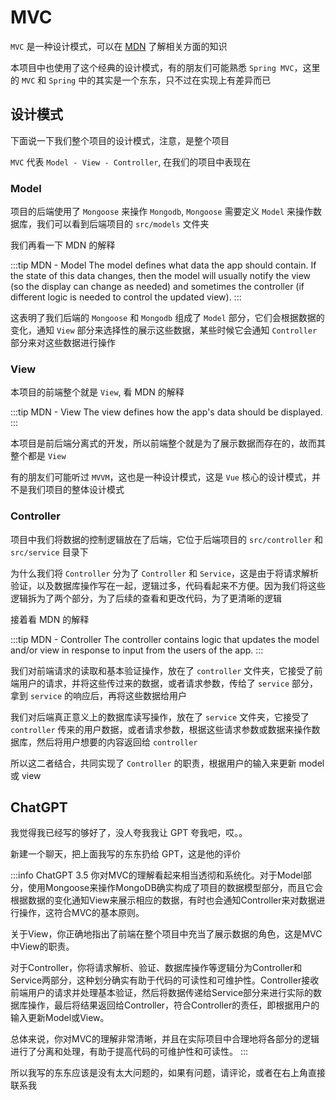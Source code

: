 # MVC

`MVC` 是一种设计模式，可以在 [MDN](https://developer.mozilla.org/en-US/docs/Glossary/MVC) 了解相关方面的知识

本项目中也使用了这个经典的设计模式，有的朋友们可能熟悉 `Spring MVC`，这里的 `MVC` 和 `Spring` 中的其实是一个东东，只不过在实现上有差异而已

## 设计模式

下面说一下我们整个项目的设计模式，注意，是整个项目

`MVC` 代表 `Model - View - Controller`, 在我们的项目中表现在

### Model

项目的后端使用了 `Mongoose` 来操作 `Mongodb`, `Mongoose` 需要定义 `Model` 来操作数据库，我们可以看到后端项目的 `src/models` 文件夹

我们再看一下 MDN 的解释

:::tip MDN - Model
The model defines what data the app should contain. If the state of this data changes, then the model will usually notify the view (so the display can change as needed) and sometimes the controller (if different logic is needed to control the updated view).
:::

这表明了我们后端的 `Mongoose` 和 `Mongodb` 组成了 `Model` 部分，它们会根据数据的变化，通知 `View` 部分来选择性的展示这些数据，某些时候它会通知 `Controller` 部分来对这些数据进行操作

### View

本项目的前端整个就是 `View`, 看 MDN 的解释

:::tip MDN - View
The view defines how the app's data should be displayed.
:::

本项目是前后端分离式的开发，所以前端整个就是为了展示数据而存在的，故而其整个都是 `View`

有的朋友们可能听过 `MVVM`，这也是一种设计模式，这是 `Vue` 核心的设计模式，并不是我们项目的整体设计模式

### Controller

项目中我们将数据的控制逻辑放在了后端，它位于后端项目的 `src/controller` 和 `src/service` 目录下

为什么我们将 `Controller` 分为了 `Controller` 和 `Service`，这是由于将请求解析验证，以及数据库操作写在一起，逻辑过多，代码看起来不方便。因为我们将这些逻辑拆为了两个部分，为了后续的查看和更改代码，为了更清晰的逻辑

接着看 MDN 的解释

:::tip MDN - Controller
The controller contains logic that updates the model and/or view in response to input from the users of the app.
:::

我们对前端请求的读取和基本验证操作，放在了 `controller` 文件夹，它接受了前端用户的请求，并将这些传过来的数据，或者请求参数，传给了 `service` 部分，拿到 `service` 的响应后，再将这些数据给用户

我们对后端真正意义上的数据库读写操作，放在了 `service` 文件夹，它接受了 `controller` 传来的用户数据，或者请求参数，根据这些请求参数或数据来操作数据库，然后将用户想要的内容返回给 `controller`

所以这二者结合，共同实现了 `Controller` 的职责，根据用户的输入来更新 model 或 view

## ChatGPT

我觉得我已经写的够好了，没人夸我我让 GPT 夸我吧，哎。。

新建一个聊天，把上面我写的东东扔给 GPT，这是他的评价

:::info ChatGPT 3.5
你对MVC的理解看起来相当透彻和系统化。对于Model部分，使用Mongoose来操作MongoDB确实构成了项目的数据模型部分，而且它会根据数据的变化通知View来展示相应的数据，有时也会通知Controller来对数据进行操作，这符合MVC的基本原则。

关于View，你正确地指出了前端在整个项目中充当了展示数据的角色，这是MVC中View的职责。

对于Controller，你将请求解析、验证、数据库操作等逻辑分为Controller和Service两部分，这种划分确实有助于代码的可读性和可维护性。Controller接收前端用户的请求并处理基本验证，然后将数据传递给Service部分来进行实际的数据库操作，最后将结果返回给Controller，符合Controller的责任，即根据用户的输入更新Model或View。

总体来说，你对MVC的理解非常清晰，并且在实际项目中合理地将各部分的逻辑进行了分离和处理，有助于提高代码的可维护性和可读性。
:::

所以我写的东东应该是没有太大问题的，如果有问题，请评论，或者在右上角直接联系我

